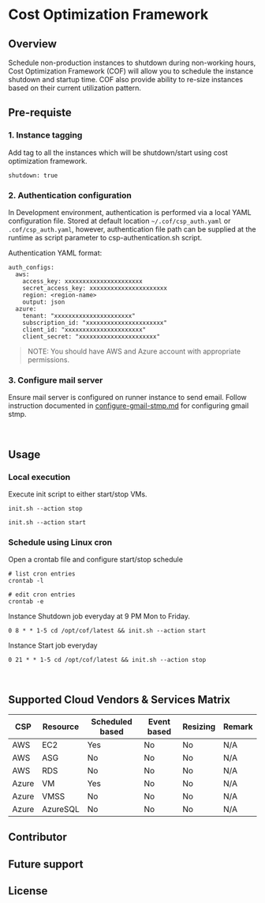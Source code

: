 # Cost Optimization Framework

## Overview
Schedule non-production instances to shutdown during non-working hours, Cost Optimization Framework (COF) will allow you to schedule the instance shutdown and startup time. COF also provide ability to re-size instances based on their current utilization pattern.


## Pre-requiste

### 1. Instance tagging
Add tag to all the instances which will be shutdown/start using cost optimization framework.
```
shutdown: true
```

### 2. Authentication configuration

In Development environment, authentication is performed via a local YAML configuration file. Stored at default location `~/.cof/csp_auth.yaml` or `.cof/csp_auth.yaml`, however, authentication file path can be supplied at the runtime as script parameter to csp-authentication.sh script.

Authentication YAML format:
```
auth_configs:
  aws:
    access_key: xxxxxxxxxxxxxxxxxxxxxx
    secret_access_key: xxxxxxxxxxxxxxxxxxxxxx
    region: <region-name>
    output: json
  azure:
    tenant: "xxxxxxxxxxxxxxxxxxxxxx"
    subscription_id: "xxxxxxxxxxxxxxxxxxxxxx"
    client_id: "xxxxxxxxxxxxxxxxxxxxxx"
    client_secret: "xxxxxxxxxxxxxxxxxxxxxx"
```
> NOTE: You should have AWS and Azure account with appropriate permissions.

### 3. Configure mail server

Ensure mail server is configured on runner instance to send email. Follow instruction documented in [configure-gmail-stmp.md](./docs/configure-gmail-stmp.md) for configuring gmail stmp.

<br>

## Usage

### Local execution

Execute init script to either start/stop VMs.

```
init.sh --action stop

init.sh --action start

```

### Schedule using Linux cron
Open a crontab file and configure start/stop schedule

```
# list cron entries
crontab -l

# edit cron entries
crontab -e
```

Instance Shutdown job everyday at 9 PM Mon to Friday.
```
0 8 * * 1-5 cd /opt/cof/latest && init.sh --action start
```

Instance Start job everyday
```
0 21 * * 1-5 cd /opt/cof/latest && init.sh --action stop
```

<br>

## Supported Cloud Vendors & Services Matrix
| CSP | Resource | Scheduled based | Event based | Resizing | Remark |
| --- | -------- | --------------- | ----------- | -------- | ------ |
| AWS | EC2      | Yes             | No          | No       | N/A    |
| AWS | ASG      | No              | No          | No       | N/A    |
| AWS | RDS        | No            | No          | No       | N/A    |
| Azure | VM       | Yes           | No          | No       | N/A    |
| Azure | VMSS     | No            | No          | No       | N/A    |
| Azure | AzureSQL | No            | No          | No       | N/A    |



## Contributor


## Future support


## License
